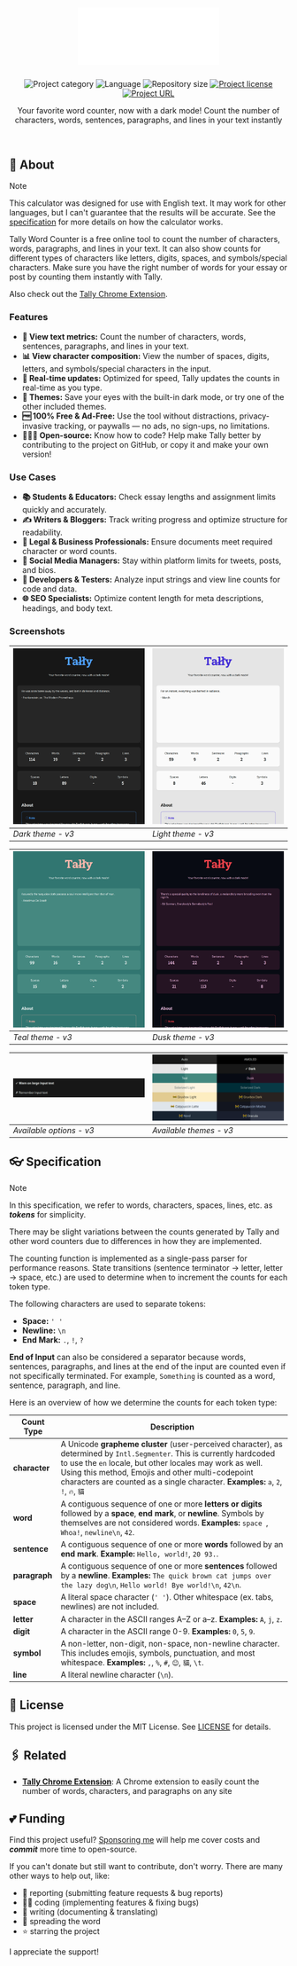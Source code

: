 
<!-- Project Header -->
<div align="center">
	<h1 class="projectName">
		<a href="https://tally.johng.io" title="Tally - Word Counter">
			<img class="projectLogo" src="src/assets/images/logo.svg" alt="Project logo" title="Project logo" width="256">
		</a>
	</h1>
	<p class="projectBadges">
		<img src="https://johng.io/badges/category/App.svg" alt="Project category" title="Project category">
		<img src="https://img.shields.io/github/languages/top/jerboa88/Tally.svg" alt="Language" title="Language">
		<img src="https://img.shields.io/github/repo-size/jerboa88/Tally.svg" alt="Repository size" title="Repository size">
		<a href="LICENSE">
			<img src="https://img.shields.io/github/license/jerboa88/Tally.svg" alt="Project license" title="Project license"/>
		</a>
		<a href="https://tally.johng.io" title="Project URL">
			<img src="https://img.shields.io/website?url=https%3A%2F%2Ftally.johng.io&up_message=tally.johng.io%20%E2%86%97" alt="Project URL" title="Project URL">
		</a>
	</p>
	<p class="projectDesc">
		Your favorite word counter, now with a dark mode! Count the number of characters, words, sentences, paragraphs, and lines in your text instantly
	</p>
	<br/>
</div>


## 👋 About
> [!NOTE]
> This calculator was designed for use with English text. It may work for other languages, but I can't guarantee that the results will be accurate. See the [specification](#specification) for more details on how the calculator works.

Tally Word Counter is a free online tool to count the number of characters, words, paragraphs, and lines in your text. It can also show counts for different types of characters like letters, digits, spaces, and symbols/special characters. Make sure you have the right number of words for your essay or post by counting them instantly with Tally.

Also check out the [Tally Chrome Extension].

### Features
- **🧮 View text metrics:** Count the number of characters, words, sentences, paragraphs, and lines in your text.
- **📊 View character composition:** View the number of spaces, digits, letters, and symbols/special characters in the input.
- **🚀 Real-time updates:** Optimized for speed, Tally updates the counts in real-time as you type.
- **🎨 Themes:** Save your eyes with the built-in dark mode, or try one of the other included themes.
- **🆓 100% Free & Ad-Free:** Use the tool without distractions, privacy-invasive tracking, or paywalls — no ads, no sign-ups, no limitations.
- **👨🏻‍💻 Open-source:** Know how to code? Help make Tally better by contributing to the project on GitHub, or copy it and make your own version!

### Use Cases
- **📚 Students & Educators:** Check essay lengths and assignment limits quickly and accurately.
- **✍️ Writers & Bloggers:** Track writing progress and optimize structure for readability.
- **📄 Legal & Business Professionals:** Ensure documents meet required character or word counts.
- **📱 Social Media Managers:** Stay within platform limits for tweets, posts, and bios.
- **🧪 Developers & Testers:** Analyze input strings and view line counts for code and data.
- **🌐 SEO Specialists:** Optimize content length for meta descriptions, headings, and body text.

### Screenshots

| ![Screenshot of Tally's dark theme](screenshots/theme_dark.png) | ![Screenshot of Tally's light theme](screenshots/theme_light.png) |
| --------------------------------------------------------------- | ----------------------------------------------------------------- |
| _Dark theme - v3_                                               | _Light theme - v3_                                                |

| ![Screenshot of Tally's teal theme](screenshots/theme_teal.png) | ![Screenshot of Tally's dusk theme](screenshots/theme_dusk.png) |
| --------------------------------------------------------------- | --------------------------------------------------------------- |
| _Teal theme - v3_                                               | _Dusk theme - v3_                                               |

| ![Screenshot of Tally's available options](screenshots/options.png) | ![Screenshot of Tally's available themes](screenshots/themes.png) |
| ------------------------------------------------------------------- | ----------------------------------------------------------------- |
| _Available options  - v3_                                           | _Available themes - v3_                                           |


## 👓 Specification
> [!NOTE]
> In this specification, we refer to words, characters, spaces, lines, etc. as **_tokens_** for simplicity.

There may be slight variations between the counts generated by Tally and other word counters due to differences in how they are implemented.

The counting function is implemented as a single-pass parser for performance reasons. State transitions (sentence terminator -> letter, letter -> space, etc.) are used to determine when to increment the counts for each token type.

The following characters are used to separate tokens:
- **Space:** `' '`
- **Newline:** `\n`
- **End Mark:** `.`, `!`, `?`

**End of Input** can also be considered a separator because words, sentences, paragraphs, and lines at the end of the input are counted even if not specifically terminated. For example, `Something` is counted as a word, sentence, paragraph, and line.

Here is an overview of how we determine the counts for each token type:

| Count Type    | Description                                                                                                                                                                                                                                                                                                                    |
| ------------- | ------------------------------------------------------------------------------------------------------------------------------------------------------------------------------------------------------------------------------------------------------------------------------------------------------------------------------ |
| **character** | A Unicode **grapheme cluster** (user-perceived character), as determined by `Intl.Segmenter`. This is currently hardcoded to use the `en` locale, but other locales may work as well. Using this method, Emojis and other multi-codepoint characters are counted as a single character. **Examples:** `a`, `2`, `!`, `🔥`, `貓` |
| **word**      | A contiguous sequence of one or more **letters or digits** followed by a **space**, **end mark**, or **newline**. Symbols by themselves are not considered words. **Examples:** `space `, `Whoa!`, `newline\n`, `42`.                                                                                                          |
| **sentence**  | A contiguous sequence of one or more **words** followed by an **end mark**. **Example:** `Hello, world!`, `20 93.`.                                                                                                                                                                                                            |
| **paragraph** | A contiguous sequence of one or more **sentences** followed by a **newline**. **Examples:** `The quick brown cat jumps over the lazy dog\n`, `Hello world! Bye world!\n`, `42\n`.                                                                                                                                              |
| **space**     | A literal space character (`' '`). Other whitespace (ex. tabs, newlines) are not included.                                                                                                                                                                                                                                     |
| **letter**    | A character in the ASCII ranges A–Z or a–z. **Examples:** `A`, `j`, `z`.                                                                                                                                                                                                                                                       |
| **digit**     | A character in the ASCII range 0-9. **Examples:** `0`, `5`, `9`.                                                                                                                                                                                                                                                               |
| **symbol**    | A non-letter, non-digit, non-space, non-newline character. This includes emojis, symbols, punctuation, and most whitespace. **Examples:** `,`, `%`, `#`, `😊`, `貓`, `\t`.                                                                                                                                                      |
| **line**      | A literal newline character (`\n`).                                                                                                                                                                                                                                                                                            |


## 🧾 License
This project is licensed under the MIT License. See [LICENSE](LICENSE) for details.


## 🖇️ Related
- **[Tally Chrome Extension]**: A Chrome extension to easily count the number of words, characters, and paragraphs on any site


## 💕 Funding
Find this project useful? [Sponsoring me](https://johng.io/funding) will help me cover costs and **_commit_** more time to open-source.

If you can't donate but still want to contribute, don't worry. There are many other ways to help out, like:

- 📢 reporting (submitting feature requests & bug reports)
- 👨‍💻 coding (implementing features & fixing bugs)
- 📝 writing (documenting & translating)
- 💬 spreading the word
- ⭐ starring the project

I appreciate the support!


[Tally Chrome Extension]: https://github.com/jerboa88/Tally-Extension
